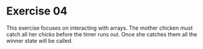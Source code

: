 # Exercise 04

This exercise focuses on interacting with arrays. The mother chicken must catch all her chicks before the timer runs out. Once she catches them all the winner state will be called. 
